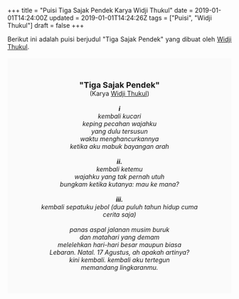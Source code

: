 +++
title = "Puisi Tiga Sajak Pendek Karya Widji Thukul"
date = 2019-01-01T14:24:00Z
updated = 2019-01-01T14:24:26Z
tags = ["Puisi", "Widji Thukul"]
draft = false
+++

<div dir="ltr" style="text-align: left;" trbidi="on"><div style="text-align: justify;">Berikut ini adalah puisi berjudul "Tiga Sajak Pendek" yang dibuat oleh <a href="https://ensiklopedia.kemdikbud.go.id/sastra/artikel/Wiji_Thukul" target="_blank">Widji Thukul</a>. </div><br /><div style="background: #FAFAFA; font-size: 14px; height: auto; margin: 0 auto; padding: 50px; text-align: center; width: auto;"><span style="font-size: 18px;"><b>"Tiga Sajak Pendek"</b></span><br />(Karya <a href="https://www.sekata.web.id/tags/widji-thukul" target="_blank">Widji Thukul</a>) <br /><br /><i><b>i</b><br />kembali kucari<br />keping pecahan wajahku<br />yang dulu tersusun<br />waktu menghancurkannya<br />ketika aku mabuk bayangan arah<br /><br /><b>ii.</b><br />kembali ketemu<br />wajahku yang tak pernah utuh<br />bungkam ketika kutanya: mau ke mana?<br /><br /><b>iii.</b><br />kembali sepatuku jebol (dua puluh tahun hidup cuma<br />cerita saja)<br /><br />panas aspal jalanan musim buruk<br />dan matahari yang demam<br />melelehkan hari-hari besar maupun biasa<br />Lebaran. Natal. 17 Agustus, ah apakah artinya?<br />kini kembali. kembali aku tertegun<br />memandang lingkaranmu.</i></div></div>

